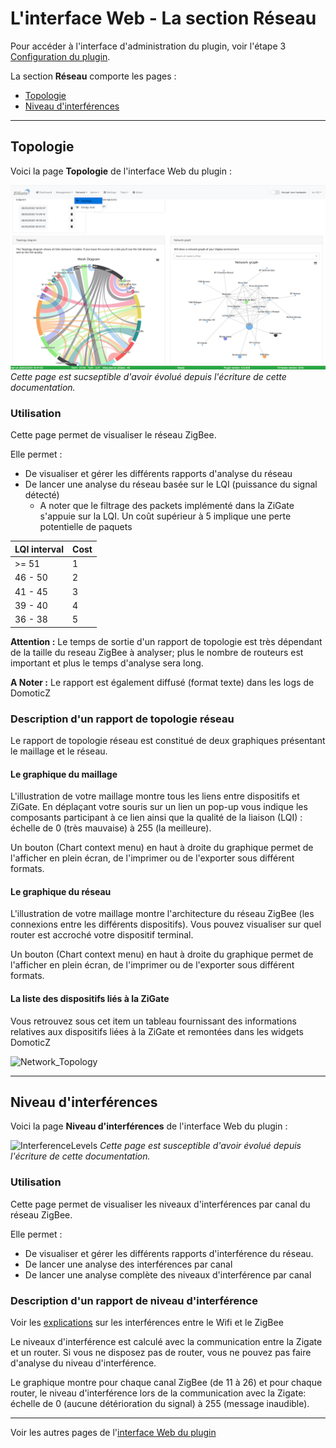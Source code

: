 # L'interface Web - La section Réseau

Pour accéder à l'interface d'administration du plugin, voir l'étape 3 [Configuration du plugin](Configuration.md).

La section __Réseau__ comporte les pages :

* [Topologie](#topologie)
* [Niveau d'interférences](#niveau-dinterf%C3%A9rences)


------------------------------------------------
## Topologie

Voici la page __Topologie__ de l'interface Web du plugin : 

![Network_Topology](../Images/Network_Topology.png)
*Cette page est sucseptible d'avoir évolué depuis l'écriture de cette documentation.*

### Utilisation

Cette page permet de visualiser le réseau ZigBee. 

Elle permet :

* De visualiser et gérer les différents rapports d'analyse du réseau
* De lancer une analyse du réseau basée sur le LQI (puissance du signal détecté)
  * A noter que le filtrage des packets implémenté dans la ZiGate s'appuie sur la LQI. Un coût supérieur à 5 implique une perte potentielle de paquets

| LQI interval | Cost |
| ---------| -----|
| >= 51 | 1 |
| 46 - 50 | 2 |
| 41 - 45 | 3 |
| 39 - 40 | 4 |
| 36 - 38 | 5 |

**Attention :** Le temps de sortie d'un rapport de topologie est très dépendant de la taille du reseau ZigBee à analyser; plus le nombre de routeurs est important et plus le temps d'analyse sera long.

**A Noter :** Le rapport est également diffusé (format texte) dans les logs de DomoticZ

### Description d'un rapport de topologie réseau

Le rapport de topologie réseau est constitué de deux graphiques présentant le maillage et le réseau.

#### Le graphique du maillage

L'illustration de votre maillage montre tous les liens entre dispositifs et ZiGate. 
En déplaçant votre souris sur un lien un pop-up vous indique les composants participant à ce lien ainsi que la qualité de la liaison (LQI) : échelle de 0 (très mauvaise) à 255 (la meilleure).

Un bouton (Chart context menu) en haut à droite du graphique permet de l'afficher en plein écran, de l'imprimer ou de l'exporter sous différent formats.

#### Le graphique du réseau

L'illustration de votre maillage montre l'architecture du réseau ZigBee (les connexions entre les différents dispositifs). 
Vous pouvez visualiser sur quel router est accroché votre dispositif terminal.

Un bouton (Chart context menu) en haut à droite du graphique permet de l'afficher en plein écran, de l'imprimer ou de l'exporter sous différent formats.

#### La liste des dispositifs liés à la ZiGate

Vous retrouvez sous cet item un tableau fournissant des informations relatives aux dispositifs liées à la ZiGate et remontées dans les widgets DomoticZ

![Network_Topology](../Images/FR_WebUI-Reseau-ListDispositifs.png)

------------------------------------------------
## Niveau d'interférences

Voici la page __Niveau d'interférences__ de l'interface Web du plugin : 

![InterferenceLevels](https://raw.githubusercontent.com/pipiche38/Domoticz-Zigate-Wiki/master/Images/InterferenceLevels.png)
*Cette page est susceptible d'avoir évolué depuis l'écriture de cette documentation.*

### Utilisation

Cette page permet de visualiser les niveaux d'interférences par canal du réseau ZigBee.

Elle permet :

* De visualiser et gérer les différents rapports d'interférence du réseau.
* De lancer une analyse des interférences par canal
* De lancer une analyse complète des niveaux d'interférence par canal

### Description d'un rapport de niveau d'interférence

Voir les [explications](ZigBee-et-Wifi.md) sur les interférences entre le Wifi et le ZigBee

Le niveaux d'interférence est calculé avec la communication entre la Zigate et un router. 
Si vous ne disposez pas de router, vous ne pouvez pas faire d'analyse du niveau d'interférence.

Le graphique montre pour chaque canal ZigBee (de 11 à 26) et pour chaque router, le niveau d'interférence lors de la communication avec la Zigate: échelle de 0 (aucune détérioration du signal) à 255 (message inaudible). 


------------------------------------------------
Voir les autres pages de l'[interface Web du plugin](Home.md#linterface-web-du-plugin)
